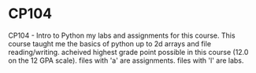 # CP104
CP104 - Intro to Python
my labs and assignments for this course. This course taught me the basics of python up to 2d arrays and file reading/writing. acheived highest grade point possible in this course (12.0 on the 12 GPA scale). files with 'a' are assignments. files with 'l' are labs.
